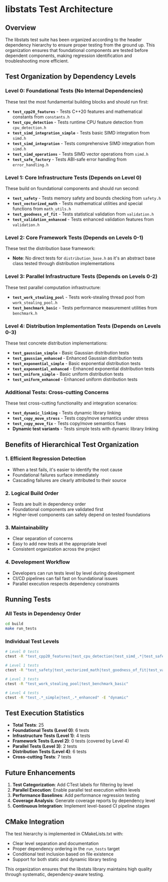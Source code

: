 # libstats Test Architecture

## Overview

The libstats test suite has been organized according to the header dependency hierarchy to ensure proper testing from the ground up. This organization ensures that foundational components are tested before dependent components, making regression identification and troubleshooting more efficient.

## Test Organization by Dependency Levels

### Level 0: Foundational Tests (No Internal Dependencies)
These test the most fundamental building blocks and should run first:

- **`test_cpp20_features`** - Tests C++20 features and mathematical constants from `constants.h`
- **`test_cpu_detection`** - Tests runtime CPU feature detection from `cpu_detection.h`
- **`test_simd_integration_simple`** - Tests basic SIMD integration from `simd.h`
- **`test_simd_integration`** - Tests comprehensive SIMD integration from `simd.h`
- **`test_simd_operations`** - Tests SIMD vector operations from `simd.h`
- **`test_safe_factory`** - Tests ABI-safe error handling from `error_handling.h`

### Level 1: Core Infrastructure Tests (Depends on Level 0)
These build on foundational components and should run second:

- **`test_safety`** - Tests memory safety and bounds checking from `safety.h`
- **`test_vectorized_math`** - Tests mathematical utilities and special functions from `math_utils.h`
- **`test_goodness_of_fit`** - Tests statistical validation from `validation.h`
- **`test_validation_enhanced`** - Tests enhanced validation features from `validation.h`

### Level 2: Core Framework Tests (Depends on Levels 0-1)
These test the distribution base framework:

- **Note**: No direct tests for `distribution_base.h` as it's an abstract base class tested through distribution implementations

### Level 3: Parallel Infrastructure Tests (Depends on Levels 0-2)
These test parallel computation infrastructure:

- **`test_work_stealing_pool`** - Tests work-stealing thread pool from `work_stealing_pool.h`
- **`test_benchmark_basic`** - Tests performance measurement utilities from `benchmark.h`

### Level 4: Distribution Implementation Tests (Depends on Levels 0-3)
These test concrete distribution implementations:

- **`test_gaussian_simple`** - Basic Gaussian distribution tests
- **`test_gaussian_enhanced`** - Enhanced Gaussian distribution tests
- **`test_exponential_simple`** - Basic exponential distribution tests
- **`test_exponential_enhanced`** - Enhanced exponential distribution tests
- **`test_uniform_simple`** - Basic uniform distribution tests
- **`test_uniform_enhanced`** - Enhanced uniform distribution tests

### Additional Tests: Cross-cutting Concerns
These test cross-cutting functionality and integration scenarios:

- **`test_dynamic_linking`** - Tests dynamic library linking
- **`test_copy_move_stress`** - Tests copy/move semantics under stress
- **`test_copy_move_fix`** - Tests copy/move semantics fixes
- **Dynamic test variants** - Tests simple tests with dynamic library linking

## Benefits of Hierarchical Test Organization

### 1. **Efficient Regression Detection**
- When a test fails, it's easier to identify the root cause
- Foundational failures surface immediately
- Cascading failures are clearly attributed to their source

### 2. **Logical Build Order**
- Tests are built in dependency order
- Foundational components are validated first
- Higher-level components can safely depend on tested foundations

### 3. **Maintainability**
- Clear separation of concerns
- Easy to add new tests at the appropriate level
- Consistent organization across the project

### 4. **Development Workflow**
- Developers can run tests level by level during development
- CI/CD pipelines can fail fast on foundational issues
- Parallel execution respects dependency constraints

## Running Tests

### All Tests in Dependency Order
```bash
cd build
make run_tests
```

### Individual Test Levels
```bash
# Level 0 tests
ctest -R "test_cpp20_features|test_cpu_detection|test_simd_.*|test_safe_factory"

# Level 1 tests  
ctest -R "test_safety|test_vectorized_math|test_goodness_of_fit|test_validation_enhanced"

# Level 3 tests
ctest -R "test_work_stealing_pool|test_benchmark_basic"

# Level 4 tests
ctest -R "test_.*_simple|test_.*_enhanced" -E "dynamic"
```

## Test Execution Statistics

- **Total Tests**: 25
- **Foundational Tests (Level 0)**: 6 tests
- **Infrastructure Tests (Level 1)**: 4 tests  
- **Framework Tests (Level 2)**: 0 tests (covered by Level 4)
- **Parallel Tests (Level 3)**: 2 tests
- **Distribution Tests (Level 4)**: 6 tests
- **Cross-cutting Tests**: 7 tests

## Future Enhancements

1. **Test Categorization**: Add CTest labels for filtering by level
2. **Parallel Execution**: Enable parallel test execution within levels
3. **Performance Baselines**: Add performance regression testing
4. **Coverage Analysis**: Generate coverage reports by dependency level
5. **Continuous Integration**: Implement level-based CI pipeline stages

## CMake Integration

The test hierarchy is implemented in CMakeLists.txt with:
- Clear level separation and documentation
- Proper dependency ordering in the `run_tests` target
- Conditional test inclusion based on file existence
- Support for both static and dynamic library testing

This organization ensures that the libstats library maintains high quality through systematic, dependency-aware testing.
